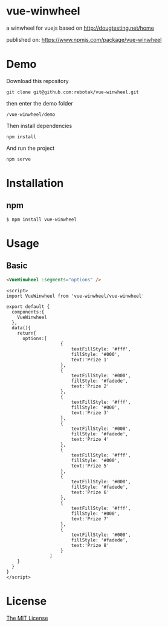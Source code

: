 # vue-winwheel

a winwheel for vuejs based on http://dougtesting.net/home

published on: https://www.npmjs.com/package/vue-winwheel

# Demo

Download this repository
```shell
git clone git@github.com:rebotak/vue-winwheel.git
```

then enter the demo folder
```shell
/vue-winwheel/demo
```

Then install dependencies
```shell
npm install
```

And run the project
```shell
npm serve
```


# Installation

## npm

```shell
$ npm install vue-winwheel
```

# Usage

## Basic

```html
<VueWinwheel :segments="options" />
```

```
<script>
import VueWinwheel from 'vue-winwheel/vue-winwheel'

export default {
  components:{
    VueWinwheel
  },
  data(){
    return{
      options:[
					{
						textFillStyle: '#fff',
						fillStyle: '#000',
						text:'Prize 1'
					},
					{
						textFillStyle: '#000',
						fillStyle: '#fadede',
						text:'Prize 2'
					},
					{
						textFillStyle: '#fff',
						fillStyle: '#000',
						text:'Prize 3'
					},
					{
						textFillStyle: '#000',
						fillStyle: '#fadede',
						text:'Prize 4'
					},
					{
						textFillStyle: '#fff',
						fillStyle: '#000',
						text:'Prize 5'
					},
					{
						textFillStyle: '#000',
						fillStyle: '#fadede',
						text:'Prize 6'
					},
					{
						textFillStyle: '#fff',
						fillStyle: '#000',
						text:'Prize 7'
					},
					{
						textFillStyle: '#000',
						fillStyle: '#fadede',
						text:'Prize 8'
					}
				]
    }
  }
}
</script>
```

# License

[The MIT License](http://opensource.org/licenses/MIT)
